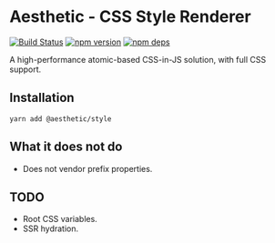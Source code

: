 # Aesthetic - CSS Style Renderer

[![Build Status](https://github.com/milesj/aesthetic/workflows/Build/badge.svg)](https://github.com/milesj/aesthetic/actions?query=branch%3Amaster)
[![npm version](https://badge.fury.io/js/%40aesthetic%style.svg)](https://www.npmjs.com/package/@aesthetic/style)
[![npm deps](https://david-dm.org/milesj/aesthetic.svg?path=packages/style)](https://www.npmjs.com/package/@aesthetic/style)

A high-performance atomic-based CSS-in-JS solution, with full CSS support.

## Installation

```
yarn add @aesthetic/style
```

## What it does not do

- Does not vendor prefix properties.

## TODO

- Root CSS variables.
- SSR hydration.
